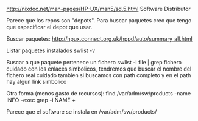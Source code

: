 http://nixdoc.net/man-pages/HP-UX/man5/sd.5.html
Software Distributor

Parece que los repos son "depots".
Para buscar paquetes creo que tengo que especificar el depot que usar.


Buscar paquetes:
http://hpux.connect.org.uk/hppd/auto/summary_all.html<Paste>


Listar paquetes instalados
swlist -v


Buscar a que paquete pertenece un fichero
swlist -l file | grep fichero
  cuidado con los enlaces simbolicos, tendremos que buscar el nombre del fichero real
  cuidado tambien si buscamos con path completo y en el path hay algun link simbolico

Otra forma (menos gasto de recursos):
find /var/adm/sw/products -name INFO -exec grep -i NAME +


Parece que el software se instala en
/var/adm/sw/products/
